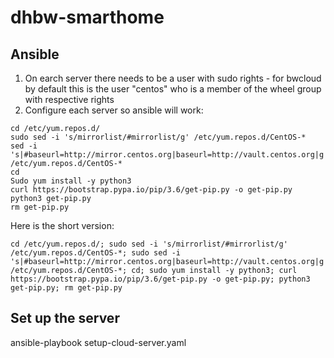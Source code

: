 # dhbw-smarthome


## Ansible
1. On earch server there needs to be a user with sudo rights - for bwcloud by default this is the user "centos" who is a member of the wheel group with respective rights
1. Configure each server so ansible will work:
```
cd /etc/yum.repos.d/ 
sudo sed -i 's/mirrorlist/#mirrorlist/g' /etc/yum.repos.d/CentOS-* 
sed -i 's|#baseurl=http://mirror.centos.org|baseurl=http://vault.centos.org|g' /etc/yum.repos.d/CentOS-* 
cd  
Sudo yum install -y python3  
curl https://bootstrap.pypa.io/pip/3.6/get-pip.py -o get-pip.py 
python3 get-pip.py 
rm get-pip.py 
```
Here is the short version:
```
cd /etc/yum.repos.d/; sudo sed -i 's/mirrorlist/#mirrorlist/g' /etc/yum.repos.d/CentOS-*; sudo sed -i 's|#baseurl=http://mirror.centos.org|baseurl=http://vault.centos.org|g' /etc/yum.repos.d/CentOS-*; cd; sudo yum install -y python3; curl https://bootstrap.pypa.io/pip/3.6/get-pip.py -o get-pip.py; python3 get-pip.py; rm get-pip.py
```


## Set up the server
ansible-playbook setup-cloud-server.yaml
